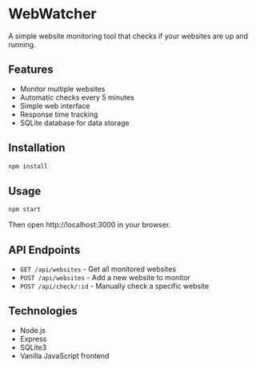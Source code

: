 # WebWatcher

A simple website monitoring tool that checks if your websites are up and running.

## Features

- Monitor multiple websites
- Automatic checks every 5 minutes
- Simple web interface
- Response time tracking
- SQLite database for data storage

## Installation

```bash
npm install
```

## Usage

```bash
npm start
```

Then open http://localhost:3000 in your browser.

## API Endpoints

- `GET /api/websites` - Get all monitored websites
- `POST /api/websites` - Add a new website to monitor
- `POST /api/check/:id` - Manually check a specific website

## Technologies

- Node.js
- Express
- SQLite3
- Vanilla JavaScript frontend